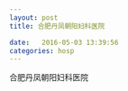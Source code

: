 ```yaml
--- 
layout: post 
title: 合肥丹凤朝阳妇科医院

date:   2016-05-03 13:39:56 
categories: hosp 
--- 
```

   
合肥丹凤朝阳妇科医院
